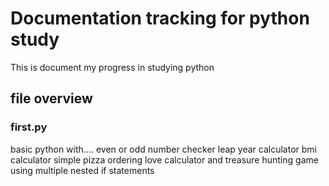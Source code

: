 # Documentation tracking for python study

This is document my progress in studying python

## file overview

### first.py

basic python with....
even or odd number checker
leap year calculator
bmi calculator
simple pizza ordering
love calculator
and treasure hunting game using multiple nested if statements
